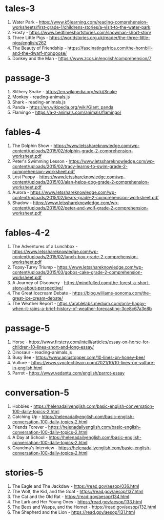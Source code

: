 # tales-3

1. Water Park - https://www.k5learning.com/reading-comprehension-worksheets/first-grade-1/childrens-stories/a-visit-to-the-water-park
2. Frosty - https://www.bedtimeshortstories.com/snowman-short-story
3. Three Little Pigs - https://worldstories.org.uk/reader/the-three-little-pigs/english/262
4. The Beauty of Friendship - https://fascinatingafrica.com/the-hornbill-and-the-dwarf-mongoose/
5. Donkey and the Man - https://www.zcos.in/english/comprehension/7

# passage-3

1. Slithery Snake - https://en.wikipedia.org/wiki/Snake
2. Monkey - reading-animals.js
3. Shark - reading-animals.js
4. Panda - https://en.wikipedia.org/wiki/Giant_panda
5. Flamingo - https://a-z-animals.com/animals/flamingo/

# fables-4

1. The Dolphin Show - https://www.letsshareknowledge.com/wp-content/uploads/2015/02/dolphin-grade-2-comprehension-worksheet.pdf
2. Peter's Swimming Lesson - https://www.letsshareknowledge.com/wp-content/uploads/2015/02/tracy-learns-to-swim-grade-2-comprehension-worksheet.pdf
3. Lost Puppy - https://www.letsshareknowledge.com/wp-content/uploads/2015/03/alan-helps-dog-grade-2-comprehension-worksheet.pdf
4. Aurora - https://www.letsshareknowledge.com/wp-content/uploads/2015/02/bears-grade-2-comprehension-worksheet.pdf
5. Shadow - https://www.letsshareknowledge.com/wp-content/uploads/2015/02/peter-and-wolf-grade-2-comprehension-worksheet.pdf

# fables-4-2

1. The Adventures of a Lunchbox - https://www.letsshareknowledge.com/wp-content/uploads/2015/02/lunch-box-grade-2-comprehension-worksheet.pdf
2. Topsy-Turvy Triump - https://www.letsshareknowledge.com/wp-content/uploads/2015/03/gobos-cake-grade-2-comprehension-worksheet.pdf
3. A Journey of Discovery - https://mindfulled.com/the-forest-a-short-story-about-perspective/
4. The Great Icecream Debate - https://blog.williams-sonoma.com/the-great-ice-cream-debate/
5. The Weather Report - https://arablelabs.medium.com/only-happy-when-it-rains-a-brief-history-of-weather-forecasting-3ce8c67a3e8b

# passage-5

1. Horse - https://www.firstcry.com/intelli/articles/essay-on-horse-for-children-10-lines-short-and-long-essay/
2. Dinosaur - reading-animals.js
3. Busy Bee - https://www.aplustopper.com/10-lines-on-honey-bee/
4. Vulture - https://www.synctechlearn.com/2021/10/10-lines-on-vulture-in-english.html
5. Parrot - https://www.vedantu.com/english/parrot-essay

# conversation-5

1. Hobbies - https://helenadailyenglish.com/basic-english-conversation-100-daily-topics-2.html
2. Catching Up - https://helenadailyenglish.com/basic-english-conversation-100-daily-topics-2.html
3. Friends Forever - https://helenadailyenglish.com/basic-english-conversation-100-daily-topics-2.html
4. A Day at School - https://helenadailyenglish.com/basic-english-conversation-100-daily-topics-2.html
5. Grandma's Interview - https://helenadailyenglish.com/basic-english-conversation-100-daily-topics-2.html

# stories-5

1. The Eagle and The Jackdaw - https://read.gov/aesop/036.html
2. The Wolf, the Kid, and the Goat - https://read.gov/aesop/137.html
3. The Cat and the Old Rat - https://read.gov/aesop/134.html
4. The Lark and Her Young Ones - https://read.gov/aesop/133.html
5. The Bees and Wasps, and the Hornet - https://read.gov/aesop/132.html
6. The Shepherd and the Lion - https://read.gov/aesop/131.html
